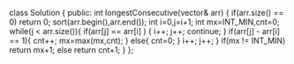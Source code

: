 class Solution {
public:
int longestConsecutive(vector<int>& arr) {
if(arr.size() == 0) return 0;
sort(arr.begin(),arr.end());
int i=0,j=i+1;
int mx=INT_MIN,cnt=0;
while(j < arr.size()){
if(arr[j] ==  arr[i] )
{
i++;
j++;
continue;
}
if(arr[j] - arr[i]  == 1){
cnt++;
mx=max(mx,cnt);
}
else{
cnt=0;
}
i++;
j++;
}
if(mx != INT_MIN)  return mx+1;
else return cnt+1;
}
};